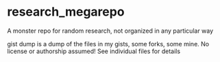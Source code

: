 # research_megarepo
A monster repo for random research, not organized in any particular way

gist dump is a dump of the files in my gists, some forks, some mine. No license or authorship assumed! See individual files for details
